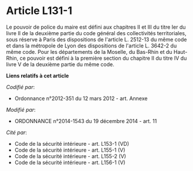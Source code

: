 # Article L131-1

Le pouvoir de police du maire est défini aux chapitres II et III du titre Ier du livre II de la deuxième partie du code
général des collectivités territoriales, sous réserve à Paris des dispositions de l'article L. 2512-13 du même code et dans
la métropole de Lyon des dispositions de l'article L. 3642-2 du même code. Pour les départements de la Moselle, du Bas-Rhin
et du Haut-Rhin, ce pouvoir est défini à la première section du chapitre II du titre IV du livre V de la deuxième partie du
même code.

**Liens relatifs à cet article**

_Codifié par_:

  - Ordonnance n°2012-351 du 12 mars 2012 - art. Annexe

_Modifié par_:

  - ORDONNANCE n°2014-1543 du 19 décembre 2014 - art. 11

_Cité par_:

  - Code de la sécurité intérieure - art. L153-1 (VD)
  - Code de la sécurité intérieure - art. L155-1 (V)
  - Code de la sécurité intérieure - art. L155-2 (V)
  - Code de la sécurité intérieure - art. L156-1 (V)
